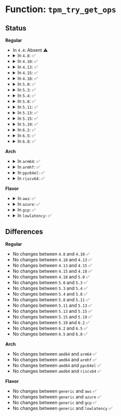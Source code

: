 # Function: <code>tpm_try_get_ops</code>

## Status
<b>Regular</b>
<ul>
<li>
In <code>4.4</code>: Absent ⚠️
</li>
<li>
<details>
<summary>In <code>4.8</code>: ✅</summary>

```c
int tpm_try_get_ops(struct tpm_chip *chip);
```

**Collision:** Unique Global

**Inline:** No

**Transformation:** False

**Instances:**

```
In drivers/char/tpm/tpm-chip.c (ffffffff815785d0)
Location: drivers/char/tpm/tpm-chip.c:49
Inline: False
Direct callers:
  - drivers/char/tpm/tpm-dev.c:tpm_write
  - drivers/char/tpm/tpm-chip.c:tpm_chip_find_get
  - drivers/char/tpm/tpm-chip.c:tpm_chip_find_get
```
**Symbols:**

```
ffffffff815785d0-ffffffff8157861b: tpm_try_get_ops (STB_GLOBAL)
```
</details>
</li>
<li>
<details>
<summary>In <code>4.10</code>: ✅</summary>

```c
int tpm_try_get_ops(struct tpm_chip *chip);
```

**Collision:** Unique Global

**Inline:** No

**Transformation:** False

**Instances:**

```
In drivers/char/tpm/tpm-chip.c (ffffffff815a4ac0)
Location: drivers/char/tpm/tpm-chip.c:49
Inline: False
Direct callers:
  - drivers/char/tpm/tpm-dev.c:tpm_write
  - drivers/char/tpm/tpm-chip.c:tpm_chip_find_get
  - drivers/char/tpm/tpm-chip.c:tpm_chip_find_get
```
**Symbols:**

```
ffffffff815a4ac0-ffffffff815a4b0b: tpm_try_get_ops (STB_GLOBAL)
```
</details>
</li>
<li>
<details>
<summary>In <code>4.13</code>: ✅</summary>

```c
int tpm_try_get_ops(struct tpm_chip *chip);
```

**Collision:** Unique Global

**Inline:** No

**Transformation:** False

**Instances:**

```
In drivers/char/tpm/tpm-chip.c (ffffffff815b8970)
Location: drivers/char/tpm/tpm-chip.c:50
Inline: False
Direct callers:
  - drivers/char/tpm/tpm-chip.c:tpm_chip_find_get
  - drivers/char/tpm/tpm-chip.c:tpm_chip_find_get
  - drivers/char/tpm/tpm-dev-common.c:tpm_common_write
```
**Symbols:**

```
ffffffff815b8970-ffffffff815b89bb: tpm_try_get_ops (STB_GLOBAL)
```
</details>
</li>
<li>
<details>
<summary>In <code>4.15</code>: ✅</summary>

```c
int tpm_try_get_ops(struct tpm_chip *chip);
```

**Collision:** Unique Global

**Inline:** No

**Transformation:** False

**Instances:**

```
In drivers/char/tpm/tpm-chip.c (ffffffff8161f4c0)
Location: drivers/char/tpm/tpm-chip.c:50
Inline: False
Direct callers:
  - drivers/char/tpm/tpm-chip.c:tpm_chip_find_get
  - drivers/char/tpm/tpm-chip.c:tpm_chip_find_get
  - drivers/char/tpm/tpm-dev-common.c:tpm_common_write
```
**Symbols:**

```
ffffffff8161f4c0-ffffffff8161f50b: tpm_try_get_ops (STB_GLOBAL)
```
</details>
</li>
<li>
<details>
<summary>In <code>4.18</code>: ✅</summary>

```c
int tpm_try_get_ops(struct tpm_chip *chip);
```

**Collision:** Unique Global

**Inline:** No

**Transformation:** False

**Instances:**

```
In drivers/char/tpm/tpm-chip.c (ffffffff81659250)
Location: drivers/char/tpm/tpm-chip.c:51
Inline: False
Direct callers:
  - drivers/char/tpm/tpm-chip.c:tpm_chip_find_get
  - drivers/char/tpm/tpm-chip.c:tpm_chip_find_get
  - drivers/char/tpm/tpm-dev-common.c:tpm_common_write
```
**Symbols:**

```
ffffffff81659250-ffffffff8165929b: tpm_try_get_ops (STB_GLOBAL)
```
</details>
</li>
<li>
<details>
<summary>In <code>5.0</code>: ✅</summary>

```c
int tpm_try_get_ops(struct tpm_chip *chip);
```

**Collision:** Unique Global

**Inline:** No

**Transformation:** False

**Instances:**

```
In drivers/char/tpm/tpm-chip.c (ffffffff81675180)
Location: drivers/char/tpm/tpm-chip.c:51
Inline: False
Direct callers:
  - drivers/char/tpm/tpm-chip.c:tpm_find_get_ops
  - drivers/char/tpm/tpm-chip.c:tpm_find_get_ops
  - drivers/char/tpm/tpm-dev-common.c:tpm_common_write
```
**Symbols:**

```
ffffffff81675180-ffffffff816751cb: tpm_try_get_ops (STB_GLOBAL)
```
</details>
</li>
<li>
<details>
<summary>In <code>5.3</code>: ✅</summary>

```c
int tpm_try_get_ops(struct tpm_chip *chip);
```

**Collision:** Unique Global

**Inline:** No

**Transformation:** False

**Instances:**

```
In drivers/char/tpm/tpm-chip.c (ffffffff816aadb0)
Location: drivers/char/tpm/tpm-chip.c:152
Inline: False
Direct callers:
  - drivers/char/tpm/tpm-chip.c:tpm_find_get_ops
  - drivers/char/tpm/tpm-chip.c:tpm_find_get_ops
  - drivers/char/tpm/tpm-dev-common.c:tpm_common_write
  - drivers/char/tpm/tpm-sysfs.c:pubek_show
```
**Symbols:**

```
ffffffff816aadb0-ffffffff816aae3d: tpm_try_get_ops (STB_GLOBAL)
```
</details>
</li>
<li>
<details>
<summary>In <code>5.4</code>: ✅</summary>

```c
int tpm_try_get_ops(struct tpm_chip *chip);
```

**Collision:** Unique Global

**Inline:** No

**Transformation:** False

**Instances:**

```
In drivers/char/tpm/tpm-chip.c (ffffffff816cdaf0)
Location: drivers/char/tpm/tpm-chip.c:152
Inline: False
Direct callers:
  - drivers/char/tpm/tpm-chip.c:tpm_find_get_ops
  - drivers/char/tpm/tpm-chip.c:tpm_find_get_ops
  - drivers/char/tpm/tpm-dev-common.c:tpm_common_write
  - drivers/char/tpm/tpm-dev-common.c:tpm_dev_async_work
  - drivers/char/tpm/tpm-sysfs.c:pubek_show
```
**Symbols:**

```
ffffffff816cdaf0-ffffffff816cdb7d: tpm_try_get_ops (STB_GLOBAL)
```
</details>
</li>
<li>
<details>
<summary>In <code>5.8</code>: ✅</summary>

```c
int tpm_try_get_ops(struct tpm_chip *chip);
```

**Collision:** Unique Global

**Inline:** No

**Transformation:** False

**Instances:**

```
In drivers/char/tpm/tpm-chip.c (ffffffff81782ee0)
Location: drivers/char/tpm/tpm-chip.c:152
Inline: False
Direct callers:
  - drivers/char/tpm/tpm-chip.c:tpm_find_get_ops
  - drivers/char/tpm/tpm-chip.c:tpm_find_get_ops
  - drivers/char/tpm/tpm-dev-common.c:tpm_common_write
  - drivers/char/tpm/tpm-dev-common.c:tpm_dev_async_work
  - drivers/char/tpm/tpm-sysfs.c:pubek_show
```
**Symbols:**

```
ffffffff81782ee0-ffffffff81782f6d: tpm_try_get_ops (STB_GLOBAL)
```
</details>
</li>
<li>
<details>
<summary>In <code>5.11</code>: ✅</summary>

```c
int tpm_try_get_ops(struct tpm_chip *chip);
```

**Collision:** Unique Global

**Inline:** No

**Transformation:** False

**Instances:**

```
In drivers/char/tpm/tpm-chip.c (ffffffff8179a530)
Location: drivers/char/tpm/tpm-chip.c:152
Inline: False
Direct callers:
  - security/keys/trusted-keys/trusted_tpm2.c:tpm2_unseal_trusted
  - drivers/char/tpm/tpm-chip.c:tpm_find_get_ops
  - drivers/char/tpm/tpm-chip.c:tpm_find_get_ops
  - drivers/char/tpm/tpm-dev-common.c:tpm_common_write
  - drivers/char/tpm/tpm-dev-common.c:tpm_dev_async_work
  - drivers/char/tpm/tpm-sysfs.c:pubek_show
```
**Symbols:**

```
ffffffff8179a530-ffffffff8179a5bd: tpm_try_get_ops (STB_GLOBAL)
```
</details>
</li>
<li>
<details>
<summary>In <code>5.13</code>: ✅</summary>

```c
int tpm_try_get_ops(struct tpm_chip *chip);
```

**Collision:** Unique Global

**Inline:** No

**Transformation:** False

**Instances:**

```
In drivers/char/tpm/tpm-chip.c (ffffffff8177d010)
Location: drivers/char/tpm/tpm-chip.c:152
Inline: False
Direct callers:
  - security/keys/trusted-keys/trusted_tpm2.c:tpm2_unseal_trusted
  - security/keys/trusted-keys/trusted_tpm2.c:tpm2_seal_trusted
  - drivers/char/tpm/tpm-chip.c:tpm_find_get_ops
  - drivers/char/tpm/tpm-chip.c:tpm_find_get_ops
  - drivers/char/tpm/tpm-dev-common.c:tpm_common_write
  - drivers/char/tpm/tpm-dev-common.c:tpm_dev_async_work
  - drivers/char/tpm/tpm-sysfs.c:pubek_show
```
**Symbols:**

```
ffffffff8177d010-ffffffff8177d09d: tpm_try_get_ops (STB_GLOBAL)
```
</details>
</li>
<li>
<details>
<summary>In <code>5.15</code>: ✅</summary>

```c
int tpm_try_get_ops(struct tpm_chip *chip);
```

**Collision:** Unique Global

**Inline:** No

**Transformation:** False

**Instances:**

```
In drivers/char/tpm/tpm-chip.c (ffffffff818031e0)
Location: drivers/char/tpm/tpm-chip.c:152
Inline: False
Direct callers:
  - security/keys/trusted-keys/trusted_tpm2.c:tpm2_unseal_trusted
  - security/keys/trusted-keys/trusted_tpm2.c:tpm2_seal_trusted
  - drivers/char/tpm/tpm-chip.c:tpm_find_get_ops
  - drivers/char/tpm/tpm-chip.c:tpm_find_get_ops
  - drivers/char/tpm/tpm-dev-common.c:tpm_common_write
  - drivers/char/tpm/tpm-dev-common.c:tpm_dev_async_work
  - drivers/char/tpm/tpm-sysfs.c:pubek_show
```
**Symbols:**

```
ffffffff818031e0-ffffffff8180326d: tpm_try_get_ops (STB_GLOBAL)
```
</details>
</li>
<li>
<details>
<summary>In <code>5.19</code>: ✅</summary>

```c
int tpm_try_get_ops(struct tpm_chip *chip);
```

**Collision:** Unique Global

**Inline:** No

**Transformation:** False

**Instances:**

```
In drivers/char/tpm/tpm-chip.c (ffffffff81942a40)
Location: drivers/char/tpm/tpm-chip.c:152
Inline: False
Direct callers:
  - security/keys/trusted-keys/trusted_tpm2.c:tpm2_unseal_trusted
  - security/keys/trusted-keys/trusted_tpm2.c:tpm2_seal_trusted
  - drivers/char/tpm/tpm-chip.c:tpm_find_get_ops
  - drivers/char/tpm/tpm-chip.c:tpm_find_get_ops
  - drivers/char/tpm/tpm-dev-common.c:tpm_common_write
  - drivers/char/tpm/tpm-dev-common.c:tpm_dev_async_work
  - drivers/char/tpm/tpm2-space.c:tpm2_del_space
  - drivers/char/tpm/tpm-sysfs.c:caps_show
  - drivers/char/tpm/tpm-sysfs.c:temp_deactivated_show
  - drivers/char/tpm/tpm-sysfs.c:owned_show
  - drivers/char/tpm/tpm-sysfs.c:active_show
  - drivers/char/tpm/tpm-sysfs.c:enabled_show
  - drivers/char/tpm/tpm-sysfs.c:pcrs_show
  - drivers/char/tpm/tpm-sysfs.c:pubek_show
```
**Symbols:**

```
ffffffff81942a40-ffffffff81942ad3: tpm_try_get_ops (STB_GLOBAL)
```
</details>
</li>
<li>
<details>
<summary>In <code>6.2</code>: ✅</summary>

```c
int tpm_try_get_ops(struct tpm_chip *chip);
```

**Collision:** Unique Global

**Inline:** No

**Transformation:** False

**Instances:**

```
In drivers/char/tpm/tpm-chip.c (ffffffff81aa5230)
Location: drivers/char/tpm/tpm-chip.c:152
Inline: False
Direct callers:
  - security/keys/trusted-keys/trusted_tpm2.c:tpm2_unseal_trusted
  - security/keys/trusted-keys/trusted_tpm2.c:tpm2_seal_trusted
  - drivers/char/tpm/tpm-chip.c:tpm_find_get_ops
  - drivers/char/tpm/tpm-chip.c:tpm_find_get_ops
  - drivers/char/tpm/tpm-dev-common.c:tpm_common_write
  - drivers/char/tpm/tpm-dev-common.c:tpm_dev_async_work
  - drivers/char/tpm/tpm-interface.c:tpm_pm_suspend
  - drivers/char/tpm/tpm2-space.c:tpm2_del_space
  - drivers/char/tpm/tpm-sysfs.c:caps_show
  - drivers/char/tpm/tpm-sysfs.c:temp_deactivated_show
  - drivers/char/tpm/tpm-sysfs.c:owned_show
  - drivers/char/tpm/tpm-sysfs.c:active_show
  - drivers/char/tpm/tpm-sysfs.c:enabled_show
  - drivers/char/tpm/tpm-sysfs.c:pcrs_show
  - drivers/char/tpm/tpm-sysfs.c:pubek_show
```
**Symbols:**

```
ffffffff81aa5230-ffffffff81aa52c3: tpm_try_get_ops (STB_GLOBAL)
```
</details>
</li>
<li>
<details>
<summary>In <code>6.5</code>: ✅</summary>

```c
int tpm_try_get_ops(struct tpm_chip *chip);
```

**Collision:** Unique Global

**Inline:** No

**Transformation:** False

**Instances:**

```
In drivers/char/tpm/tpm-chip.c (ffffffff81af0b60)
Location: drivers/char/tpm/tpm-chip.c:152
Inline: False
Direct callers:
  - security/keys/trusted-keys/trusted_tpm2.c:tpm2_unseal_trusted
  - security/keys/trusted-keys/trusted_tpm2.c:tpm2_seal_trusted
  - drivers/char/tpm/tpm-chip.c:tpm_find_get_ops
  - drivers/char/tpm/tpm-chip.c:tpm_find_get_ops
  - drivers/char/tpm/tpm-dev-common.c:tpm_common_write
  - drivers/char/tpm/tpm-dev-common.c:tpm_dev_async_work
  - drivers/char/tpm/tpm-interface.c:tpm_pm_suspend
  - drivers/char/tpm/tpm2-space.c:tpm2_del_space
  - drivers/char/tpm/tpm-sysfs.c:caps_show
  - drivers/char/tpm/tpm-sysfs.c:temp_deactivated_show
  - drivers/char/tpm/tpm-sysfs.c:owned_show
  - drivers/char/tpm/tpm-sysfs.c:active_show
  - drivers/char/tpm/tpm-sysfs.c:enabled_show
  - drivers/char/tpm/tpm-sysfs.c:pcrs_show
  - drivers/char/tpm/tpm-sysfs.c:pubek_show
```
**Symbols:**

```
ffffffff81af0b60-ffffffff81af0bf3: tpm_try_get_ops (STB_GLOBAL)
```
</details>
</li>
<li>
<details>
<summary>In <code>6.8</code>: ✅</summary>

```c
int tpm_try_get_ops(struct tpm_chip *chip);
```

**Collision:** Unique Global

**Inline:** No

**Transformation:** False

**Instances:**

```
In drivers/char/tpm/tpm-chip.c (ffffffff81b440c0)
Location: drivers/char/tpm/tpm-chip.c:157
Inline: False
Direct callers:
  - security/keys/trusted-keys/trusted_tpm2.c:tpm2_unseal_trusted
  - security/keys/trusted-keys/trusted_tpm2.c:tpm2_seal_trusted
  - drivers/char/tpm/tpm-chip.c:tpm_find_get_ops
  - drivers/char/tpm/tpm-chip.c:tpm_find_get_ops
  - drivers/char/tpm/tpm-dev-common.c:tpm_common_write
  - drivers/char/tpm/tpm-dev-common.c:tpm_dev_async_work
  - drivers/char/tpm/tpm-interface.c:tpm_pm_suspend
  - drivers/char/tpm/tpm2-space.c:tpm2_del_space
  - drivers/char/tpm/tpm-sysfs.c:caps_show
  - drivers/char/tpm/tpm-sysfs.c:temp_deactivated_show
  - drivers/char/tpm/tpm-sysfs.c:owned_show
  - drivers/char/tpm/tpm-sysfs.c:active_show
  - drivers/char/tpm/tpm-sysfs.c:enabled_show
  - drivers/char/tpm/tpm-sysfs.c:pcrs_show
  - drivers/char/tpm/tpm-sysfs.c:pubek_show
```
**Symbols:**

```
ffffffff81b440c0-ffffffff81b44153: tpm_try_get_ops (STB_GLOBAL)
```
</details>
</li>
</ul>
<b>Arch</b>
<ul>
<li>
<details>
<summary>In <code>arm64</code>: ✅</summary>

```c
int tpm_try_get_ops(struct tpm_chip *chip);
```

**Collision:** Unique Global

**Inline:** No

**Transformation:** False

**Instances:**

```
In drivers/char/tpm/tpm-chip.c (ffff8000108b7c50)
Location: drivers/char/tpm/tpm-chip.c:152
Inline: False
Direct callers:
  - drivers/char/tpm/tpm-chip.c:tpm_find_get_ops
  - drivers/char/tpm/tpm-chip.c:tpm_find_get_ops
  - drivers/char/tpm/tpm-dev-common.c:tpm_common_write
  - drivers/char/tpm/tpm-dev-common.c:tpm_dev_async_work
  - drivers/char/tpm/tpm-sysfs.c:pubek_show
```
**Symbols:**

```
ffff8000108b7c50-ffff8000108b7cec: tpm_try_get_ops (STB_GLOBAL)
```
</details>
</li>
<li>
<details>
<summary>In <code>armhf</code>: ✅</summary>

```c
int tpm_try_get_ops(struct tpm_chip *chip);
```

**Collision:** Unique Global

**Inline:** No

**Transformation:** False

**Instances:**

```
In drivers/char/tpm/tpm-chip.c (c09b154c)
Location: drivers/char/tpm/tpm-chip.c:152
Inline: False
Direct callers:
  - drivers/char/tpm/tpm-chip.c:tpm_find_get_ops
  - drivers/char/tpm/tpm-chip.c:tpm_find_get_ops
  - drivers/char/tpm/tpm-dev-common.c:tpm_common_write
  - drivers/char/tpm/tpm-dev-common.c:tpm_dev_async_work
  - drivers/char/tpm/tpm-sysfs.c:pubek_show
```
**Symbols:**

```
c09b154c-c09b15d4: tpm_try_get_ops (STB_GLOBAL)
```
</details>
</li>
<li>
<details>
<summary>In <code>ppc64el</code>: ✅</summary>

```c
int tpm_try_get_ops(struct tpm_chip *chip);
```

**Collision:** Unique Global

**Inline:** No

**Transformation:** False

**Instances:**

```
In drivers/char/tpm/tpm-chip.c (c000000000958510)
Location: drivers/char/tpm/tpm-chip.c:152
Inline: False
Direct callers:
  - drivers/char/tpm/tpm-chip.c:tpm_find_get_ops
  - drivers/char/tpm/tpm-chip.c:tpm_find_get_ops
  - drivers/char/tpm/tpm-dev-common.c:tpm_common_write
  - drivers/char/tpm/tpm-dev-common.c:tpm_dev_async_work
  - drivers/char/tpm/tpm-sysfs.c:pubek_show
```
**Symbols:**

```
c000000000958510-c000000000958604: tpm_try_get_ops (STB_GLOBAL)
```
</details>
</li>
<li>
<details>
<summary>In <code>riscv64</code>: ✅</summary>

```c
int tpm_try_get_ops(struct tpm_chip *chip);
```

**Collision:** Unique Global

**Inline:** No

**Transformation:** False

**Instances:**

```
In drivers/char/tpm/tpm-chip.c (ffffffe000568576)
Location: drivers/char/tpm/tpm-chip.c:152
Inline: False
Direct callers:
  - drivers/char/tpm/tpm-chip.c:tpm_find_get_ops
  - drivers/char/tpm/tpm-chip.c:tpm_find_get_ops
  - drivers/char/tpm/tpm-dev-common.c:tpm_common_write
  - drivers/char/tpm/tpm-dev-common.c:tpm_dev_async_work
  - drivers/char/tpm/tpm-sysfs.c:pubek_show
```
**Symbols:**

```
ffffffe000568576-ffffffe000568602: tpm_try_get_ops (STB_GLOBAL)
```
</details>
</li>
</ul>
<b>Flavor</b>
<ul>
<li>
<details>
<summary>In <code>aws</code>: ✅</summary>

```c
int tpm_try_get_ops(struct tpm_chip *chip);
```

**Collision:** Unique Global

**Inline:** No

**Transformation:** False

**Instances:**

```
In drivers/char/tpm/tpm-chip.c (ffffffff81693540)
Location: drivers/char/tpm/tpm-chip.c:152
Inline: False
Direct callers:
  - drivers/char/tpm/tpm-chip.c:tpm_find_get_ops
  - drivers/char/tpm/tpm-chip.c:tpm_find_get_ops
  - drivers/char/tpm/tpm-dev-common.c:tpm_common_write
  - drivers/char/tpm/tpm-dev-common.c:tpm_dev_async_work
  - drivers/char/tpm/tpm-sysfs.c:pubek_show
```
**Symbols:**

```
ffffffff81693540-ffffffff816935cd: tpm_try_get_ops (STB_GLOBAL)
```
</details>
</li>
<li>
<details>
<summary>In <code>azure</code>: ✅</summary>

```c
int tpm_try_get_ops(struct tpm_chip *chip);
```

**Collision:** Unique Global

**Inline:** No

**Transformation:** False

**Instances:**

```
In drivers/char/tpm/tpm-chip.c (ffffffff81670f30)
Location: drivers/char/tpm/tpm-chip.c:152
Inline: False
Direct callers:
  - drivers/char/tpm/tpm-chip.c:tpm_find_get_ops
  - drivers/char/tpm/tpm-chip.c:tpm_find_get_ops
  - drivers/char/tpm/tpm-dev-common.c:tpm_common_write
  - drivers/char/tpm/tpm-dev-common.c:tpm_dev_async_work
  - drivers/char/tpm/tpm-sysfs.c:pubek_show
```
**Symbols:**

```
ffffffff81670f30-ffffffff81670fbd: tpm_try_get_ops (STB_GLOBAL)
```
</details>
</li>
<li>
<details>
<summary>In <code>gcp</code>: ✅</summary>

```c
int tpm_try_get_ops(struct tpm_chip *chip);
```

**Collision:** Unique Global

**Inline:** No

**Transformation:** False

**Instances:**

```
In drivers/char/tpm/tpm-chip.c (ffffffff816c17b0)
Location: drivers/char/tpm/tpm-chip.c:152
Inline: False
Direct callers:
  - drivers/char/tpm/tpm-chip.c:tpm_find_get_ops
  - drivers/char/tpm/tpm-chip.c:tpm_find_get_ops
  - drivers/char/tpm/tpm-dev-common.c:tpm_common_write
  - drivers/char/tpm/tpm-dev-common.c:tpm_dev_async_work
  - drivers/char/tpm/tpm-sysfs.c:pubek_show
```
**Symbols:**

```
ffffffff816c17b0-ffffffff816c183d: tpm_try_get_ops (STB_GLOBAL)
```
</details>
</li>
<li>
<details>
<summary>In <code>lowlatency</code>: ✅</summary>

```c
int tpm_try_get_ops(struct tpm_chip *chip);
```

**Collision:** Unique Global

**Inline:** No

**Transformation:** False

**Instances:**

```
In drivers/char/tpm/tpm-chip.c (ffffffff816dbd80)
Location: drivers/char/tpm/tpm-chip.c:152
Inline: False
Direct callers:
  - drivers/char/tpm/tpm-chip.c:tpm_find_get_ops
  - drivers/char/tpm/tpm-chip.c:tpm_find_get_ops
  - drivers/char/tpm/tpm-dev-common.c:tpm_common_write
  - drivers/char/tpm/tpm-dev-common.c:tpm_dev_async_work
  - drivers/char/tpm/tpm-sysfs.c:pubek_show
```
**Symbols:**

```
ffffffff816dbd80-ffffffff816dbe0d: tpm_try_get_ops (STB_GLOBAL)
```
</details>
</li>
</ul>

## Differences
<b>Regular</b>
<ul>
<li>
No changes between <code>4.8</code> and <code>4.10</code> ✅
</li>
<li>
No changes between <code>4.10</code> and <code>4.13</code> ✅
</li>
<li>
No changes between <code>4.13</code> and <code>4.15</code> ✅
</li>
<li>
No changes between <code>4.15</code> and <code>4.18</code> ✅
</li>
<li>
No changes between <code>4.18</code> and <code>5.0</code> ✅
</li>
<li>
No changes between <code>5.0</code> and <code>5.3</code> ✅
</li>
<li>
No changes between <code>5.3</code> and <code>5.4</code> ✅
</li>
<li>
No changes between <code>5.4</code> and <code>5.8</code> ✅
</li>
<li>
No changes between <code>5.8</code> and <code>5.11</code> ✅
</li>
<li>
No changes between <code>5.11</code> and <code>5.13</code> ✅
</li>
<li>
No changes between <code>5.13</code> and <code>5.15</code> ✅
</li>
<li>
No changes between <code>5.15</code> and <code>5.19</code> ✅
</li>
<li>
No changes between <code>5.19</code> and <code>6.2</code> ✅
</li>
<li>
No changes between <code>6.2</code> and <code>6.5</code> ✅
</li>
<li>
No changes between <code>6.5</code> and <code>6.8</code> ✅
</li>
</ul>
<b>Arch</b>
<ul>
<li>
No changes between <code>amd64</code> and <code>arm64</code> ✅
</li>
<li>
No changes between <code>amd64</code> and <code>armhf</code> ✅
</li>
<li>
No changes between <code>amd64</code> and <code>ppc64el</code> ✅
</li>
<li>
No changes between <code>amd64</code> and <code>riscv64</code> ✅
</li>
</ul>
<b>Flavor</b>
<ul>
<li>
No changes between <code>generic</code> and <code>aws</code> ✅
</li>
<li>
No changes between <code>generic</code> and <code>azure</code> ✅
</li>
<li>
No changes between <code>generic</code> and <code>gcp</code> ✅
</li>
<li>
No changes between <code>generic</code> and <code>lowlatency</code> ✅
</li>
</ul>
